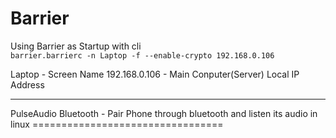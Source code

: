 Barrier
====
Using Barrier as Startup with cli<br/>
`barrier.barrierc -n Laptop -f --enable-crypto 192.168.0.106`

Laptop - Screen Name
192.168.0.106 - Main Conputer(Server) Local IP Address

<hr/>
PulseAudio Bluetooth - Pair Phone through bluetooth and listen its audio in linux
=================================

